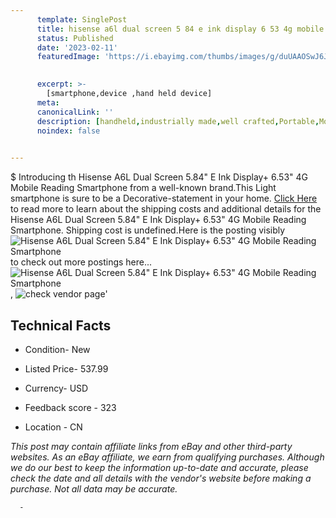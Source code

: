 ```yaml
---
      template: SinglePost
      title: hisense a6l dual screen 5 84 e ink display 6 53 4g mobile reading smartphone
      status: Published
      date: '2023-02-11'
      featuredImage: 'https://i.ebayimg.com/thumbs/images/g/duUAAOSwJ6JiVFZ8/s-l225.jpg'
       

      excerpt: >-
        [smartphone,device ,hand held device]
      meta:
      canonicalLink: ''
      description: [handheld,industrially made,well crafted,Portable,Mobile,Compact,Convenient,Lightweight,Maneuverable,Man-portable,Miniature,Carriable,Hand-held,Light,Holdable,Transportable,Mobile device,Pocket-sized,On-the-go,Wireless,Cordless,Compact size,Convenient size, smartphone,device ,hand held device]
      noindex: false
      

---
```

$
      Introducing th Hisense A6L Dual Screen 5.84" E Ink Display+ 6.53" 4G Mobile Reading Smartphone from a well-known brand.This Light smartphone is sure to be a Decorative-statement in your home. [Click Here](https://www.ebay.com/itm/234539875696?hash=item369baa7d70%3Ag%3AduUAAOSwJ6JiVFZ8&mkevt=1&mkcid=1&mkrid=711-53200-19255-0&campid=%253CePNCampaignId%253E&customid=%253CreferenceId%253E&toolid=10049) to read more to learn about the shipping costs and additional details for the Hisense A6L Dual Screen 5.84" E Ink Display+ 6.53" 4G Mobile Reading Smartphone. Shipping cost is undefined.Here is the posting visibly ![Hisense A6L Dual Screen 5.84" E Ink Display+ 6.53" 4G Mobile Reading Smartphone](https://i.ebayimg.com/thumbs/images/g/duUAAOSwJ6JiVFZ8/s-l225.jpg) to check out more postings here... ![Hisense A6L Dual Screen 5.84" E Ink Display+ 6.53" 4G Mobile Reading Smartphone](https://i.ebayimg.com/images/g/duUAAOSwJ6JiVFZ8/s-l960.jpg), ![check vendor page](https://origin-galleryplus.ebayimg.com/ws/web/234539875696_2_0_1/225x225.jpg,https://origin-galleryplus.ebayimg.com/ws/web/234539875696_3_0_1/225x225.jpg,https://origin-galleryplus.ebayimg.com/ws/web/234539875696_4_0_1/225x225.jpg,https://origin-galleryplus.ebayimg.com/ws/web/234539875696_5_0_1/225x225.jpg,https://origin-galleryplus.ebayimg.com/ws/web/234539875696_6_0_1/225x225.jpg,https://origin-galleryplus.ebayimg.com/ws/web/234539875696_7_0_1/225x225.jpg,https://origin-galleryplus.ebayimg.com/ws/web/234539875696_8_0_1/225x225.jpg,https://origin-galleryplus.ebayimg.com/ws/web/234539875696_9_0_1/225x225.jpg,https://origin-galleryplus.ebayimg.com/ws/web/234539875696_10_0_1/225x225.jpg,https://origin-galleryplus.ebayimg.com/ws/web/234539875696_11_0_1/225x225.jpg,https://origin-galleryplus.ebayimg.com/ws/web/234539875696_12_0_1/225x225.jpg)'

      

 ## Technical Facts 



     
      

 - Condition- New 


      

 - Listed Price- 537.99 


      

 - Currency- USD 


      

 - Feedback score - 323 


      

 - Location - CN 


      
      

 *_This post may contain affiliate links from eBay and other third-party websites. As an eBay affiliate, we earn from qualifying purchases. Although we do our best to keep the information up-to-date and accurate, please check the date and all details with the vendor's website before making a purchase. Not all data may be accurate._*




      -
